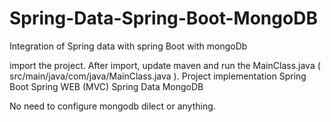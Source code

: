 # Spring-Data-Spring-Boot-MongoDB
Integration of Spring data with spring Boot with mongoDb


import the project. After import, update maven and run the MainClass.java ( src/main/java/com/java/MainClass.java ). 
Project implementation 
Spring Boot
Spring WEB (MVC)
Spring Data MongoDB


No need to configure mongodb dilect or anything. 
